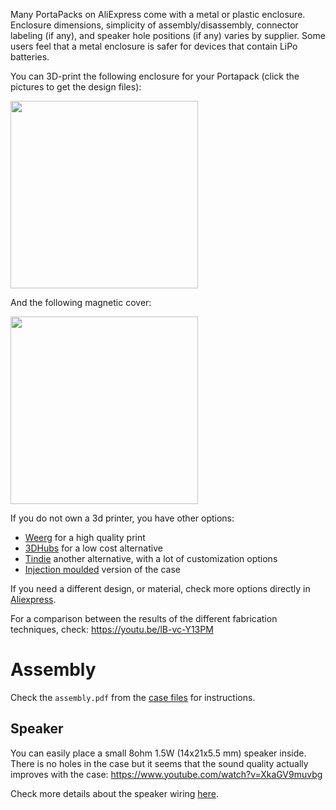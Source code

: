 Many PortaPacks on AliExpress come with a metal or plastic enclosure.  Enclosure dimensions, simplicity of assembly/disassembly, connector labeling (if any), and speaker hole positions (if any) varies by supplier.  Some users feel that a metal enclosure is safer for devices that contain LiPo batteries.

You can 3D-print the following enclosure for your Portapack (click the pictures to get the design files):

[<img src="https://raw.githubusercontent.com/eried/portapack-mayhem/master/docs/images/h2_front.jpg" height="300">
](https://www.thingiverse.com/thing:4260973)

And the following magnetic cover:

[<img src="https://raw.githubusercontent.com/eried/portapack-mayhem/master/docs/images/h2_cover.jpg" height="300">](https://www.thingiverse.com/thing:4278961)

If you do not own a 3d printer, you have other options:

* [Weerg](https://www.weerg.com) for a high quality print
* [3DHubs](https://www.3dhubs.com/) for a low cost alternative
* [Tindie](https://www.tindie.com/products/daddy-makes-stuff-and-things/hackrf-portapack-h2-case/) another alternative, with a lot of customization options
* [Injection moulded](https://s.click.aliexpress.com/e/_9ybXDz) version of the case

If you need a different design, or material, check more options directly in [Aliexpress](https://www.aliexpress.com/wholesale?SearchText=portapack+case). 

For a comparison between the results of the different fabrication techniques, check: https://youtu.be/lB-vc-Y13PM

# Assembly
Check the `assembly.pdf` from the [case files](https://www.thingiverse.com/thing:4260973/files) for instructions.

## Speaker

You can easily place a small 8ohm 1.5W (14x21x5.5 mm) speaker inside. There is no holes in the case but it seems that the sound quality actually improves with the case:
https://www.youtube.com/watch?v=XkaGV9muvbg

Check more details about the speaker wiring [here](Internal-speaker).